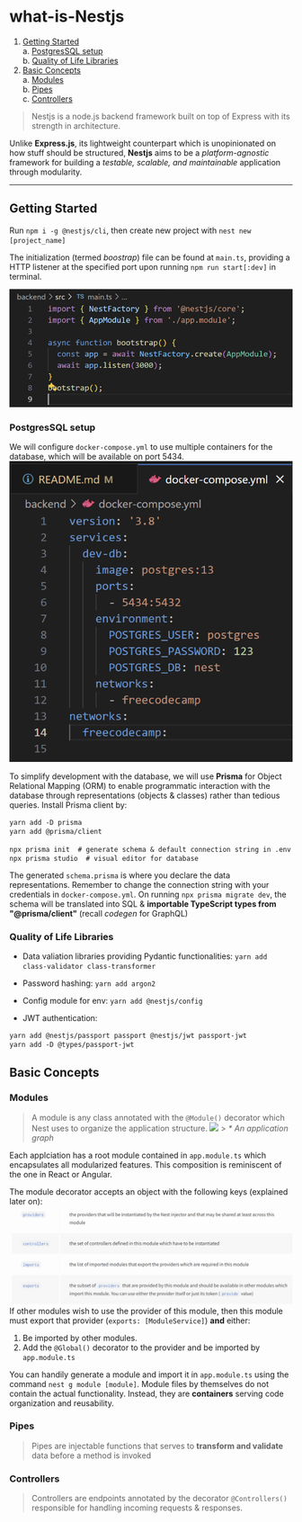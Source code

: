 # what-is-Nestjs

1. [Getting Started](#getting-started)
   <br/> a. [PostgresSQL setup](#postgressql-setup)
   <br/> b. [Quality of Life Libraries](#quality-of-life-libraries)
2. [Basic Concepts](#basic-concepts)
   <br/>a. [Modules](#modules)
   <br/>b. [Pipes](#pipes)
   <br/>c. [Controllers](#controllers)

> Nestjs is a node.js backend framework built on top of Express with its strength in architecture.

Unlike **Express.js**, its lightweight counterpart which is unopinionated on how stuff should be structured, **Nestjs** aims to be a _platform-agnostic_ framework for building a _testable, scalable, and maintainable_ application through modularity.

---

## Getting Started

Run `npm i -g @nestjs/cli`, then create new project with `nest new [project_name]`

The initialization (termed _boostrap_) file can be found at `main.ts`, providing a HTTP listener at the specified port upon running `npm run start[:dev]` in terminal.

![alt text](README_pics/main.png)

### PostgresSQL setup

We will configure `docker-compose.yml` to use multiple containers for the database, which will be available on port 5434.
![alt text](README_pics/docker.png)

To simplify development with the database, we will use **Prisma** for Object Relational Mapping (ORM) to enable programmatic interaction with the database through representations (objects & classes) rather than tedious queries. Install Prisma client by:

```command
yarn add -D prisma
yarn add @prisma/client

npx prisma init  # generate schema & default connection string in .env
npx prisma studio  # visual editor for database
```

The generated `schema.prisma` is where you declare the data representations. Remember to change the connection string with your credentials in `docker-compose.yml`. On running `npx prisma migrate dev`, the schema will be translated into SQL & **importable TypeScript types from "@prisma/client"** (recall _codegen_ for GraphQL)

### Quality of Life Libraries

- Data valiation libraries providing Pydantic functionalities: `yarn add class-validator class-transformer`

- Password hashing: `yarn add argon2`

- Config module for env: `yarn add @nestjs/config`

- JWT authentication:

```command
yarn add @nestjs/passport passport @nestjs/jwt passport-jwt
yarn add -D @types/passport-jwt
```

## Basic Concepts

### Modules

> A module is any class annotated with the `@Module()` decorator which Nest uses to organize the application structure.
> <img src="https://docs.nestjs.com/assets/Modules_1.png"> > _\* An application graph_

Each applciation has a root module contained in `app.module.ts` which encapsulates all modularized features. This composition is reminiscent of the one in React or Angular.

The module decorator accepts an object with the following keys (explained later on):
![alt text](README_pics/module.png)
If other modules wish to use the provider of this module, then this module must export that provider (`exports: [ModuleService]`) **and** either:

1. Be imported by other modules.
2. Add the `@Global()` decorator to the provider and be imported by `app.module.ts`

You can handily generate a module and import it in `app.module.ts` using the command `nest g module [module]`. Module files by themselves do not contain the actual functionality. Instead, they are **containers** serving code organization and reusability.

### Pipes

> Pipes are injectable functions that serves to **transform and validate** data before a method is invoked

### Controllers

> Controllers are endpoints annotated by the decorator `@Controllers()` responsible for handling incoming requests & responses.
